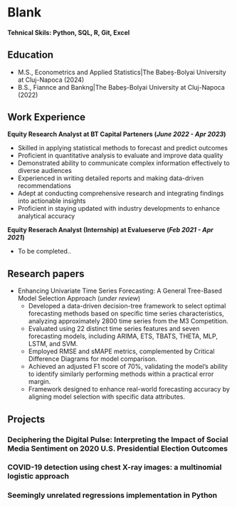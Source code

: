 # Blank

#### Tehnical Skils: Python, SQL, R, Git, Excel 




## Education
 - M.S., Econometrics and Applied Statistics|The Babeș-Bolyai University at Cluj-Napoca (2024)
 - B.S., Fiannce and Bankng|The Babeș-Bolyai University at Cluj-Napoca (2022) 


## Work Experience
**Equity Research Analyst at BT Capital Parteners (_June 2022 - Apr 2023_)**
 - Skilled in applying statistical methods to forecast and predict outcomes 
 - Proficient in quantitative analysis to evaluate and improve data quality
 - Demonstrated ability to communicate complex information effectively to diverse audiences
 - Experienced in writing detailed reports and making data-driven recommendations
 - Adept at conducting comprehensive research and integrating findings into actionable insights
 - Proficient in staying updated with industry developments to enhance analytical accuracy

**Equity Reserach Analyst (Internship) at Evalueserve (_Feb 2021 - Apr 2021_)**
 - To be completed..

 
## Research papers
 - Enhancing Univariate Time Series Forecasting: A General Tree-Based Model Selection Approach (_under review_)
 	- Developed a data-driven decision-tree framework to select optimal forecasting methods based on specific time series characteristics, analyzing approximately 2800 time series from the M3 Competition.
 	- Evaluated using 22 distinct time series features and seven forecasting models, including ARIMA, ETS, TBATS, THETA, MLP, LSTM, and SVM.
 	- Employed RMSE and sMAPE metrics, complemented by Critical Difference Diagrams for model comparison.
 	- Achieved an adjusted F1 score of 70%, validating the model’s ability to identify similarly performing methods within a practical error margin.
 	- Framework designed to enhance real-world forecasting accuracy by aligning model selection with specific data attributes.

## Projects
### Deciphering the Digital Pulse: Interpreting the Impact of Social Media Sentiment on 2020 U.S. Presidential Election Outcomes

### COVID-19 detection using chest X-ray images: a multinomial logistic approach

### Seemingly unrelated regressions implementation in Python















